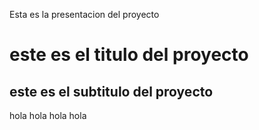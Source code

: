 Esta es la presentacion del proyecto

# este es el titulo del proyecto
## este es el subtitulo del proyecto
hola hola
hola
hola
